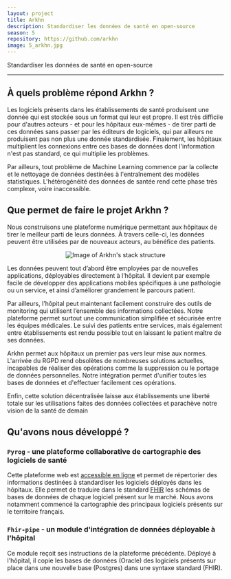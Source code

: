 ```yaml
---
layout: project
title: Arkhn
description: Standardiser les données de santé en open-source
season: 5
repository: https://github.com/arkhn
image: 5_arkhn.jpg
---
```


Standardiser les données de santé en open-source

---

## À quels problème répond Arkhn ?

Les logiciels présents dans les établissements de santé produisent une donnée qui est stockée sous un format qui leur est propre. Il est très difficile pour d'autres acteurs - et pour les hôpitaux eux-mêmes - de tirer parti de ces données sans passer par les éditeurs de logiciels, qui par ailleurs ne produisent pas non plus une donnée standardisée. Finalement, les hôpitaux multiplient les connexions entre ces bases de données dont l'information n'est pas standard, ce qui multiplie les problèmes.

Par ailleurs, tout problème de Machine Learning commence par la collecte et le nettoyage de données destinées à l'entraînement des modèles statistiques. L'hétérogénéité des données de santée rend cette phase très complexe, voire inaccessible.

## Que permet de faire le projet Arkhn ?

Nous construisons une plateforme numérique permettant aux hôpitaux de tirer le meilleur parti de leurs données. À travers celle-ci, les données peuvent être utilisées par de nouveaux acteurs, au bénéfice des patients.

<p align="center">
    <img align="center" src="https://arkhn.org/img/integrateur.png" alt="Image of Arkhn's stack structure" />
</p>

Les données peuvent tout d’abord être employées par de nouvelles applications, déployables directement à l’hôpital. Il devient par exemple facile de développer des applications mobiles spécifiques à une pathologie ou un service, et ainsi d’améliorer grandement le parcours patient.

Par ailleurs, l’hôpital peut maintenant facilement construire des outils de monitoring qui utilisent l’ensemble des informations collectées. Notre plateforme permet surtout une communication simplifiée et sécurisée entre les équipes médicales. Le suivi des patients entre services, mais également entre établissements est rendu possible tout en laissant le patient maître de ses données.

Arkhn permet aux hôpitaux un premier pas vers leur mise aux normes. L'arrivée du RGPD rend obsolètes de nombreuses solutions actuelles, incapables de réaliser des opérations comme la suppression ou le portage de données personnelles. Notre intégration permet d'unifier toutes les bases de données et d'effectuer facilement ces opérations.

Enfin, cette solution décentralisée laisse aux établissements une liberté totale sur les utilisations faites des données collectées et parachève notre vision de la santé de demain

## Qu'avons nous développé ?

### `Pyrog` - une plateforme collaborative de cartographie des logiciels de santé

Cette plateforme web est [accessible en ligne](https://pyrog.arkhn.org) et permet de répertorier des informations destinées à standardiser les logiciels déployés dans les hôpitaux. Elle permet de traduire dans le standard [FHIR](https://www.hl7.org/fhir/) les schémas de bases de données de chaque logiciel présent sur le marché. Nous avons notamment commencé la cartographie des principaux logiciels présents sur le territoire français.

### `Fhir-pipe` - un module d'intégration de données déployable à l'hôpital

Ce module reçoit ses instructions de la plateforme précédente. Déployé à l'hôpital, il copie les bases de données (Oracle) des logiciels présents sur place dans une nouvelle base (Postgres) dans une syntaxe standard (FHIR).
